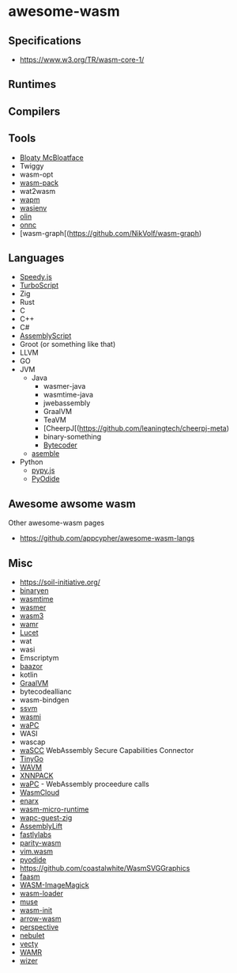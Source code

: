# awesome-wasm

## Specifications
- https://www.w3.org/TR/wasm-core-1/

## Runtimes

## Compilers


## Tools
- [Bloaty McBloatface](https://github.com/google/bloaty)
- Twiggy
- wasm-opt
- [wasm-pack](https://github.com/rustwasm/wasm-pack)
- wat2wasm
- [wapm](https://madewithwebassembly.com/showcase/wapm/)
- [wasienv](https://github.com/wasienv/wasienv)
- [olin](https://github.com/Xe/olin)
- [onnc](https://github.com/ONNC/onnc-wasm)
- [wasm-graph[(https://github.com/NikVolf/wasm-graph)

## Languages
- [Speedy.js](https://github.com/MichaReiser/speedy.js)
- [TurboScript](https://github.com/01alchemist/TurboScript)
- Zig
- Rust
- C
- C++
- C#
- [AssemblyScript](https://www.assemblyscript.org)
- Groot (or something like that)
- LLVM
- GO
- JVM
  - Java
    - wasmer-java
    - wasmtime-java
    - jwebassembly
    - GraalVM
    - TeaVM
    - [CheerpJ[(https://github.com/leaningtech/cheerpj-meta)
    - binary-something
    - [Bytecoder](https://github.com/mirkosertic/Bytecoder)
  - [asemble](https://github.com/cretz/asmble) 
- Python
  - [pypy.js](https://pypyjs.org)
  - [PyOdide](https://pyodide.org/en/latest/)
## Awesome awsome wasm
Other awesome-wasm pages
- https://github.com/appcypher/awesome-wasm-langs

## Misc
- https://soil-initiative.org/
- [binaryen](https://github.com/WebAssembly/binaryen)
- [wasmtime](https://wasmtime.dev/)
- [wasmer](https://wasmer.io/)
- [wasm3](https://github.com/wasm3/wasm3)
- [wamr](https://github.com/bytecodealliance/wasm-micro-runtime)
- [Lucet](https://github.com/bytecodealliance/lucet)
- wat
- wasi
- Emscriptym
- [baazor](https://dotnet.microsoft.com/apps/aspnet/web-apps/blazor)
- kotlin
- [GraalVM](https://www.graalvm.org/reference-manual/wasm/)
- bytecodeallianc
- wasm-bindgen
- [ssvm](https://github.com/second-state/SSVM)
- [wasmi](https://github.com/paritytech/wasmi)
- [waPC](https://github.com/wapc)
- WASI
- wascap
- [waSCC](https://wascc.dev) WebAssembly Secure Capabilities Connector
- [TinyGo](https://madewithwebassembly.com/showcase/tinygo)
- [WAVM](https://github.com/WAVM/WAVM)
- [XNNPACK](https://github.com/google/XNNPACK)
- [waPC](https://github.com/wapc) - WebAssembly proceedure calls
- [WasmCloud](https://wasmcloud.com)
- [enarx](https://enarx.dev)
- [wasm-micro-runtime](https://github.com/bytecodealliance/wasm-micro-runtime)
- [wapc-guest-zig](https://github.com/wapc/wapc-guest-zig)
- [AssemblyLift](https://github.com/akkoro/assemblylift)
- [fastlylabs](https://wasm.fastlylabs.com)
- [parity-wasm](https://github.com/paritytech/parity-wasm)
- [vim.wasm](https://github.com/rhysd/vim.wasm)
- [pyodide](https://github.com/pyodide/pyodide)
- https://github.com/coastalwhite/WasmSVGGraphics
- [faasm](https://github.com/faasm/faasm)
- [WASM-ImageMagick](https://github.com/KnicKnic/WASM-ImageMagick)
- [wasm-loader](https://github.com/ballercat/wasm-loader)
- [muse](https://github.com/chartshq/muze)
- [wasm-init](https://github.com/shamadee/wasm-init)
- [arrow-wasm](https://github.com/domoritz/arrow-wasm)
- [perspective](https://perspective.finos.org/)
- [nebulet](https://github.com/nebulet/nebulet)
- [vecty](https://github.com/hexops/vecty)
- [WAMR](https://github.com/bytecodealliance/wasm-micro-runtime)
- [wizer](https://github.com/bytecodealliance/wizer)

